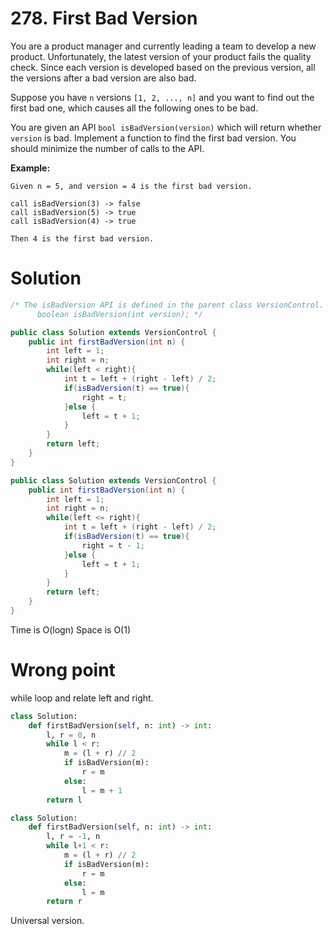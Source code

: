 # 278. First Bad Version

You are a product manager and currently leading a team to develop a new product. Unfortunately, the latest version of your product fails the quality check. Since each version is developed based on the previous version, all the versions after a bad version are also bad.

Suppose you have `n` versions `[1, 2, ..., n]` and you want to find out the first bad one, which causes all the following ones to be bad.

You are given an API `bool isBadVersion(version)` which will return whether `version` is bad. Implement a function to find the first bad version. You should minimize the number of calls to the API.

**Example:**

```
Given n = 5, and version = 4 is the first bad version.

call isBadVersion(3) -> false
call isBadVersion(5) -> true
call isBadVersion(4) -> true

Then 4 is the first bad version. 
```

# Solution

```java
/* The isBadVersion API is defined in the parent class VersionControl.
      boolean isBadVersion(int version); */

public class Solution extends VersionControl {
    public int firstBadVersion(int n) {
        int left = 1;
        int right = n;
        while(left < right){
            int t = left + (right - left) / 2;
            if(isBadVersion(t) == true){
                right = t;
            }else {
                left = t + 1;
            }
        }
        return left;
    }
}

public class Solution extends VersionControl {
    public int firstBadVersion(int n) {
        int left = 1;
        int right = n;
        while(left <= right){
            int t = left + (right - left) / 2;
            if(isBadVersion(t) == true){
                right = t - 1;
            }else {
                left = t + 1;
            }
        }
        return left;
    }
}

```

Time is O(logn) Space is O(1)

# Wrong point 

while loop and relate left and right.


```python
class Solution:
    def firstBadVersion(self, n: int) -> int:
        l, r = 0, n
        while l < r:
            m = (l + r) // 2
            if isBadVersion(m):
                r = m
            else:
                l = m + 1
        return l
```

```python
class Solution:
    def firstBadVersion(self, n: int) -> int:
        l, r = -1, n
        while l+1 < r:
            m = (l + r) // 2
            if isBadVersion(m):
                r = m
            else:
                l = m
        return r
```
Universal version.